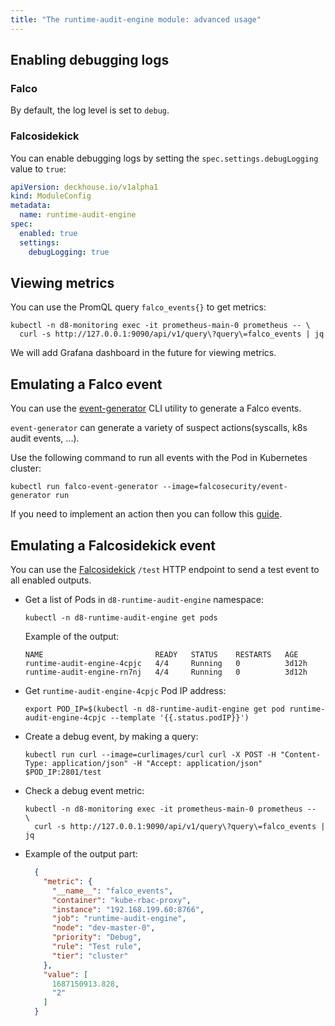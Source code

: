 ```yaml
---
title: "The runtime-audit-engine module: advanced usage"
---
```


## Enabling debugging logs

### Falco

By default, the log level is set to `debug`.

### Falcosidekick

You can enable debugging logs by setting the `spec.settings.debugLogging` value to `true`:

```yaml
apiVersion: deckhouse.io/v1alpha1
kind: ModuleConfig
metadata:
  name: runtime-audit-engine
spec:
  enabled: true
  settings:
    debugLogging: true
```

## Viewing metrics

You can use the PromQL query `falco_events{}` to get metrics:

```shell
kubectl -n d8-monitoring exec -it prometheus-main-0 prometheus -- \
  curl -s http://127.0.0.1:9090/api/v1/query\?query\=falco_events | jq
```

We will add Grafana dashboard in the future for viewing metrics.

## Emulating a Falco event

You can use the [event-generator](https://github.com/falcosecurity/event-generator) CLI utility to generate a Falco events.

`event-generator` can generate a variety of suspect actions(syscalls, k8s audit events, ...).

Use the following command to run all events with the Pod in Kubernetes cluster:

```shell
kubectl run falco-event-generator --image=falcosecurity/event-generator run
```

If you need to implement an action then you can follow this [guide](https://github.com/falcosecurity/event-generator/blob/main/events/README.md).

## Emulating a Falcosidekick event

You can use the [Falcosidekick](https://github.com/falcosecurity/falcosidekick) `/test` HTTP endpoint to send a test event to all enabled outputs.

- Get a list of Pods in `d8-runtime-audit-engine` namespace:
  
  ```shell
  kubectl -n d8-runtime-audit-engine get pods
  ```
  
  Example of the output:

  ```text
  NAME                         READY   STATUS    RESTARTS   AGE
  runtime-audit-engine-4cpjc   4/4     Running   0          3d12h
  runtime-audit-engine-rn7nj   4/4     Running   0          3d12h
  ```

- Get `runtime-audit-engine-4cpjc` Pod IP address:

  ```shell
  export POD_IP=$(kubectl -n d8-runtime-audit-engine get pod runtime-audit-engine-4cpjc --template '{{.status.podIP}}')
  ```

- Create a debug event, by making a query:

  ```shell
  kubectl run curl --image=curlimages/curl curl -X POST -H "Content-Type: application/json" -H "Accept: application/json" $POD_IP:2801/test
  ```
  
- Check a debug event metric:
  
  ```shell
  kubectl -n d8-monitoring exec -it prometheus-main-0 prometheus --  \
    curl -s http://127.0.0.1:9090/api/v1/query\?query\=falco_events | jq
  ```

- Example of the output part:
  
  ```json
    {
      "metric": {
        "__name__": "falco_events",
        "container": "kube-rbac-proxy",
        "instance": "192.168.199.60:8766",
        "job": "runtime-audit-engine",
        "node": "dev-master-0",
        "priority": "Debug",
        "rule": "Test rule",
        "tier": "cluster"
      },
      "value": [
        1687150913.828,
        "2"
      ]
    }
  ```
